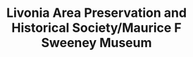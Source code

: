 ---
layout: repo
title: "Livonia Area Preservation and Historical Society/Maurice F Sweeney Museum"
id: 20715
permalink: repos/20715/
---